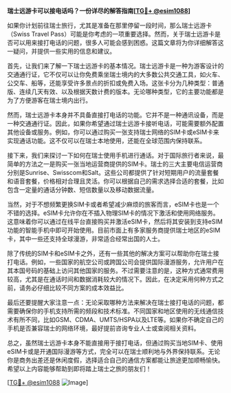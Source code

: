 **瑞士远游卡可以接电话吗？一份详尽的解答指南[[TG💪+ @esim1088](https://t.me/s/esim1088)]**

如果你计划前往瑞士旅行，尤其是准备在那里停留一段时间，那么瑞士远游卡（Swiss Travel Pass）可能是你考虑的一项重要选择。然而，关于瑞士远游卡是否可以用来接打电话的问题，很多人可能会感到困惑。这篇文章将为你详细解答这一疑问，并提供一些实用的信息和建议。

首先，让我们来了解一下瑞士远游卡的基本情况。瑞士远游卡是一种为游客设计的交通通行证，它不仅可以让你免费乘坐瑞士境内的大多数公共交通工具，如火车、公交车、船等，还能享受许多景点的折扣或免费入场。这张卡分为几种类型：普通版、连续几天有效、以及根据天数计费的版本。无论哪种类型，它的主要功能都是为了方便游客在瑞士境内出行。

然而，瑞士远游卡本身并不具备直接打电话的功能。它并不是一种通讯设备，而是一种交通通行证。因此，如果你希望通过瑞士远游卡接听电话，可能需要额外配置其他设备或服务。例如，你可以通过购买一张支持瑞士网络的SIM卡或eSIM卡来实现通话功能。这不仅可以在瑞士本地使用，还能在全球范围内保持联系。

接下来，我们来探讨一下如何在瑞士使用手机进行通话。对于国际旅行者来说，最简单的方法之一是购买一张当地运营商提供的SIM卡。瑞士的三大主要电信运营商分别是Sunrise、Swisscom和Salt。这些公司都提供了针对短期用户的流量套餐和语音套餐，价格相对合理且灵活。你可以根据自己的需求选择合适的套餐，比如包含一定量的通话分钟数、短信数量以及移动数据流量。

当然，对于不想频繁更换SIM卡或者希望减少麻烦的旅客而言，eSIM卡也是一个不错的选择。eSIM卡允许你在不插入物理SIM卡的情况下激活和使用网络服务。这意味着你可以通过在线平台直接购买并激活eSIM卡，然后将其安装到支持eSIM功能的智能手机中即可开始使用。目前市面上有多家服务商提供瑞士地区的eSIM卡，其中一些还支持全球漫游，非常适合经常出国的人士。

除了传统的SIM卡和eSIM卡之外，还有一些其他的解决方案可以帮助你在瑞士接打电话。例如，一些国家的航空公司或跨国公司会提供国际漫游服务，允许用户在其本国号码的基础上访问其他国家的服务。不过需要注意的是，这种方式通常费用较高，尤其是在通话时间和数据消耗较大的情况下。因此，在决定采用何种方式之前，请务必仔细比较不同方案的成本效益比。

最后还要提醒大家注意一点：无论采取哪种方法来解决在瑞士接打电话的问题，都需要确保你的手机支持所需的频段和技术标准。不同国家和地区使用的无线通信技术有所不同，比如GSM、CDMA、UMTS/HSPA以及LTE等。如果你不确定自己的手机是否兼容瑞士的网络环境，最好提前咨询专业人士或查阅相关资料。

总之，虽然瑞士远游卡本身不能直接用于接打电话，但通过购买当地SIM卡、使用eSIM卡或是开通国际漫游等方式，完全可以在瑞士顺利地与外界保持联系。无论你是商务出差还是休闲度假，选择适合自己的通信方案都能让旅途更加顺畅愉快。希望以上内容能够帮助到即将踏上瑞士之旅的朋友们！

[[TG💪+ @esim1088](https://t.me/s/esim1088) ![Image](https://i.postimg.cc/4NQfJmqS/Snipaste-2025-05-13-00-14-12.png)]